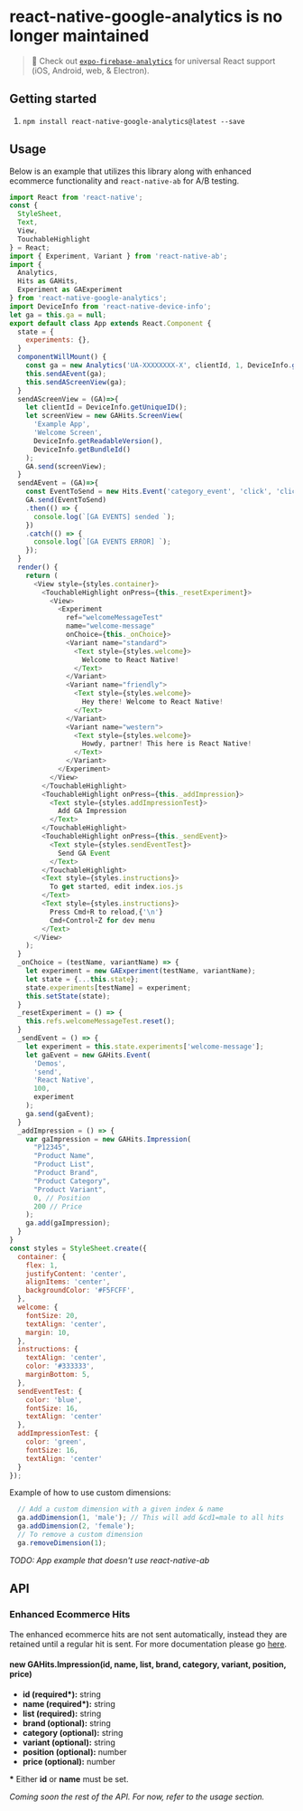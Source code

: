 # react-native-google-analytics is no longer maintained

> 🚨 Check out [`expo-firebase-analytics`](https://docs.expo.io/versions/latest/sdk/firebase-analytics/) for universal React support (iOS, Android, web, & Electron).	
## Getting started	

1. `npm install react-native-google-analytics@latest --save`	

## Usage	

Below is an example that utilizes this library along with enhanced ecommerce functionality and `react-native-ab` for A/B testing.	

```javascript	
import React from 'react-native';	
const {	
  StyleSheet,	
  Text,	
  View,	
  TouchableHighlight	
} = React;	
import { Experiment, Variant } from 'react-native-ab';	
import {	
  Analytics,	
  Hits as GAHits,	
  Experiment as GAExperiment	
} from 'react-native-google-analytics';	
import DeviceInfo from 'react-native-device-info';	
let ga = this.ga = null;	
export default class App extends React.Component {	
  state = {	
    experiments: {},	
  }	
  componentWillMount() {	
    const ga = new Analytics('UA-XXXXXXXX-X', clientId, 1, DeviceInfo.getUserAgent());	
    this.sendAEvent(ga);
    this.sendAScreenView(ga);
  }	
  sendAScreenView = (GA)=>{
    let clientId = DeviceInfo.getUniqueID();	
    let screenView = new GAHits.ScreenView(	
      'Example App',	
      'Welcome Screen',	
      DeviceInfo.getReadableVersion(),	
      DeviceInfo.getBundleId()	
    );	
    GA.send(screenView);
  }
  sendAEvent = (GA)=>{
    const EventToSend = new Hits.Event('category_event', 'click', 'click into category');
    GA.send(EventToSend)
    .then(() => {
      console.log(`[GA EVENTS] sended `);
    })
    .catch(() => {
      console.log(`[GA EVENTS ERROR] `);
    });
  }
  render() {	
    return (	
      <View style={styles.container}>	
        <TouchableHighlight onPress={this._resetExperiment}>	
          <View>	
            <Experiment	
              ref="welcomeMessageTest"	
              name="welcome-message"	
              onChoice={this._onChoice}>	
              <Variant name="standard">	
                <Text style={styles.welcome}>	
                  Welcome to React Native!	
                </Text>	
              </Variant>	
              <Variant name="friendly">	
                <Text style={styles.welcome}>	
                  Hey there! Welcome to React Native!	
                </Text>	
              </Variant>	
              <Variant name="western">	
                <Text style={styles.welcome}>	
                  Howdy, partner! This here is React Native!	
                </Text>	
              </Variant>	
            </Experiment>	
          </View>	
        </TouchableHighlight>	
        <TouchableHighlight onPress={this._addImpression}>	
          <Text style={styles.addImpressionTest}>	
            Add GA Impression	
          </Text>	
        </TouchableHighlight>	
        <TouchableHighlight onPress={this._sendEvent}>	
          <Text style={styles.sendEventTest}>	
            Send GA Event	
          </Text>	
        </TouchableHighlight>	
        <Text style={styles.instructions}>	
          To get started, edit index.ios.js	
        </Text>	
        <Text style={styles.instructions}>	
          Press Cmd+R to reload,{'\n'}	
          Cmd+Control+Z for dev menu	
        </Text>	
      </View>	
    );	
  }	
  _onChoice = (testName, variantName) => {	
    let experiment = new GAExperiment(testName, variantName);	
    let state = {...this.state};	
    state.experiments[testName] = experiment;	
    this.setState(state);	
  }	
  _resetExperiment = () => {	
    this.refs.welcomeMessageTest.reset();	
  }	
  _sendEvent = () => {	
    let experiment = this.state.experiments['welcome-message'];	
    let gaEvent = new GAHits.Event(	
      'Demos',	
      'send',	
      'React Native',	
      100,	
      experiment	
    );	
    ga.send(gaEvent);	
  }	
  _addImpression = () => {	
    var gaImpression = new GAHits.Impression(	
      "P12345",	
      "Product Name",	
      "Product List",	
      "Product Brand",	
      "Product Category",	
      "Product Variant",	
      0, // Position	
      200 // Price	
    );	
    ga.add(gaImpression);	
  }	
}	
const styles = StyleSheet.create({	
  container: {	
    flex: 1,	
    justifyContent: 'center',	
    alignItems: 'center',	
    backgroundColor: '#F5FCFF',	
  },	
  welcome: {	
    fontSize: 20,	
    textAlign: 'center',	
    margin: 10,	
  },	
  instructions: {	
    textAlign: 'center',	
    color: '#333333',	
    marginBottom: 5,	
  },	
  sendEventTest: {	
    color: 'blue',	
    fontSize: 16,	
    textAlign: 'center'	
  },	
  addImpressionTest: {	
    color: 'green',	
    fontSize: 16,	
    textAlign: 'center'	
  }	
});	
```	

Example of how to use custom dimensions:	

```javascript	
  // Add a custom dimension with a given index & name	
  ga.addDimension(1, 'male'); // This will add &cd1=male to all hits	
  ga.addDimension(2, 'female');	
  // To remove a custom dimension	
  ga.removeDimension(1);	
```	

*TODO: App example that doesn't use react-native-ab*	

## API	

### Enhanced Ecommerce Hits	

The enhanced ecommerce hits are not sent automatically, instead they are retained until a regular hit is sent. For more documentation please go [here](https://developers.google.com/analytics/devguides/collection/protocol/v1/devguide#enhancedecom).	

#### new GAHits.Impression(id, name, list, brand, category, variant, position, price)	

* **id (required\*):** string	
* **name (required\*):** string	
* **list (required):** string	
* **brand (optional):** string	
* **category (optional):** string	
* **variant (optional):** string	
* **position (optional):** number	
* **price (optional):** number	

**\*** Either **id** or **name** must be set.	

*Coming soon the rest of the API. For now, refer to the usage section.*
